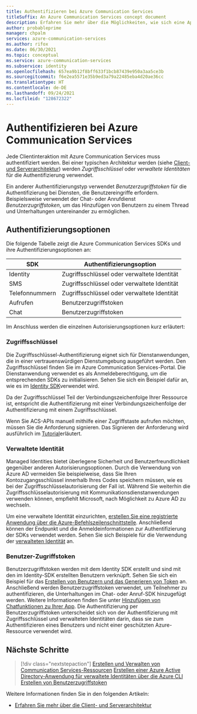 ```yaml
---
title: Authentifizieren bei Azure Communication Services
titleSuffix: An Azure Communication Services concept document
description: Erfahren Sie mehr über die Möglichkeiten, wie sich eine App oder ein Dienst bei Communication Services authentifizieren kann.
author: probableprime
manager: chpalm
services: azure-communication-services
ms.author: rifox
ms.date: 06/30/2021
ms.topic: conceptual
ms.service: azure-communication-services
ms.subservice: identity
ms.openlocfilehash: 657ea9b12f8bff633f1bcb87439e950a3aa5ce3b
ms.sourcegitcommit: f6e2ea5571e35b9ed3a79a22485eba4d20ae36cc
ms.translationtype: HT
ms.contentlocale: de-DE
ms.lasthandoff: 09/24/2021
ms.locfileid: "128672322"
---
```

# <a name="authenticate-to-azure-communication-services"></a>Authentifizieren bei Azure Communication Services

Jede Clientinteraktion mit Azure Communication Services muss authentifiziert werden. Bei einer typischen Architektur werden (siehe [Client- und Serverarchitektur](./client-and-server-architecture.md)) werden *Zugriffsschlüssel* oder *verwaltete Identitäten* für die Authentifizierung verwendet.

Ein anderer Authentifizierungstyp verwendet *Benutzerzugriffstoken* für die Authentifizierung bei Diensten, die Benutzereingriffe erfordern. Beispielsweise verwendet der Chat- oder Anrufdienst *Benutzerzugriffstoken*, um das Hinzufügen von Benutzern zu einem Thread und Unterhaltungen untereinander zu ermöglichen.

## <a name="authentication-options"></a>Authentifizierungsoptionen

Die folgende Tabelle zeigt die Azure Communication Services SDKs und ihre Authentifizierungsoptionen an:

| SDK    | Authentifizierungsoption                               |
| ----------------- | ----------------------------------------------------|
| Identity          | Zugriffsschlüssel oder verwaltete Identität                      |
| SMS               | Zugriffsschlüssel oder verwaltete Identität                      |
| Telefonnummern     | Zugriffsschlüssel oder verwaltete Identität                      |
| Aufrufen           | Benutzerzugriffstoken                                   |
| Chat              | Benutzerzugriffstoken                                   |

Im Anschluss werden die einzelnen Autorisierungsoptionen kurz erläutert:

### <a name="access-key"></a>Zugriffsschlüssel

Die Zugriffsschlüssel-Authentifizierung eignet sich für Dienstanwendungen, die in einer vertrauenswürdigen Dienstumgebung ausgeführt werden. Den Zugriffsschlüssel finden Sie im Azure Communication Services-Portal. Die Dienstanwendung verwendet es als Anmeldeberechtigung, um die entsprechenden SDKs zu initialisieren. Sehen Sie sich ein Beispiel dafür an, wie es im [Identity SDK](../quickstarts/access-tokens.md)verwendet wird. 

Da der Zugriffsschlüssel Teil der Verbindungszeichenfolge Ihrer Ressource ist, entspricht die Authentifizierung mit einer Verbindungszeichenfolge der Authentifizierung mit einem Zugriffsschlüssel.

Wenn Sie ACS-APIs manuell mithilfe einer Zugriffstaste aufrufen möchten, müssen Sie die Anforderung signieren. Das Signieren der Anforderung wird ausführlich im [Tutorial](../tutorials/hmac-header-tutorial.md)erläutert.

### <a name="managed-identity"></a>Verwaltete Identität

Managed Identities bietet überlegene Sicherheit und Benutzerfreundlichkeit gegenüber anderen Autorisierungsoptionen. Durch die Verwendung von Azure AD vermeiden Sie beispielweise, dass Sie Ihren Kontozugangsschlüssel innerhalb Ihres Codes speichern müssen, wie es bei der Zugriffsschlüsselautorisierung der Fall ist. Während Sie weiterhin die Zugriffsschlüsselautorisierung mit Kommunikationsdienstanwendungen verwenden können, empfiehlt Microsoft, nach Möglichkeit zu Azure AD zu wechseln. 

Um eine verwaltete Identität einzurichten, [erstellen Sie eine registrierte Anwendung über die Azure-Befehlszeilenschnittstelle](../quickstarts/identity/service-principal-from-cli.md). Anschließend können der Endpunkt und die Anmeldeinformationen zur Authentifizierung der SDKs verwendet werden. Sehen Sie sich Beispiele für die Verwendung der [verwalteten Identität](../quickstarts/identity/service-principal.md) an.

### <a name="user-access-tokens"></a>Benutzer-Zugriffstoken

Benutzerzugriffstoken werden mit dem Identity SDK erstellt und sind mit den im Identity-SDK erstellten Benutzern verknüpft. Sehen Sie sich ein Beispiel für das [Erstellen von Benutzern und das Generieren von Token](../quickstarts/access-tokens.md) an. Anschließend werden Benutzerzugriffstoken verwendet, um Teilnehmer zu authentifizieren, die Unterhaltungen im Chat- oder Anruf-SDK hinzugefügt werden. Weitere Informationen finden Sie unter [Hinzufügen von Chatfunktionen zu Ihrer App](../quickstarts/chat/get-started.md). Die Authentifizierung per Benutzerzugriffstoken unterscheidet sich von der Authentifizierung mit Zugriffsschlüssel und verwalteten Identitäten darin, dass sie zum Authentifizieren eines Benutzers und nicht einer geschützten Azure-Ressource verwendet wird.

## <a name="next-steps"></a>Nächste Schritte

> [!div class="nextstepaction"]
> [Erstellen und Verwalten von Communication Services-Ressourcen](../quickstarts/create-communication-resource.md)
> [Erstellen einer Azure Active Directory-Anwendung für verwaltete Identitäten über die Azure CLI](../quickstarts/identity/service-principal-from-cli.md)
> [Erstellen von Benutzerzugriffstoken](../quickstarts/access-tokens.md)

Weitere Informationen finden Sie in den folgenden Artikeln:
- [Erfahren Sie mehr über die Client- und Serverarchitektur](../concepts/client-and-server-architecture.md)
